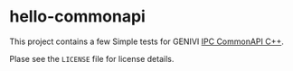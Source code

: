 # hello-commonapi

This project contains a few Simple tests for GENIVI [IPC CommonAPI C++](http://projects.genivi.org/commonapi/).

Plase see the `LICENSE` file for license details.

